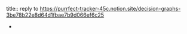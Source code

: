 title:: reply to https://purrfect-tracker-45c.notion.site/decision-graphs-3be78b22e8d64d1fbae7b9d066ef6c25

-